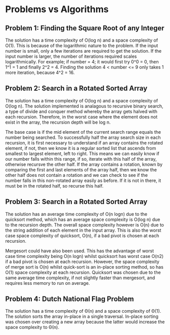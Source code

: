 # Problems vs Algorithms

<!-- Reasoning behind decisions in the code e.g. why this data structure -->
<!-- Time and space efficiency of solution -->

## Problem 1: Finding the Square Root of any Integer

The solution has a time complexity of O(log n) and a space complexity of O(1).
This is because of the logarithmic nature to the problem. If the input number is small, only a few iterations are required to get the solution. If the input number is larger, the number of iterations required scales logarithmically.
For example; if number = 4; it would first try 0^0 = 0, then 1^1 = 1 and finally 2^2 = 4.
Finding the solution 4 < number <= 9 only takes 1 more iteration, because 4^2 = 16.

## Problem 2: Search in a Rotated Sorted Array

The solution has a time complexity of O(log n) and a space complexity of O(log n). The solution implemented is analagous to recursive binary search, a type of divide and conquer method whereby the array gets halved with each recursion. Therefore, in the worst case where the element does not exist in the array, the recursion depth will be log n.

The base case is if the mid element of the current search range equals the number being searched. To successfully half the array search size in each recursion, it is first necessary to understand if an array contains the rotated element, if not, then we know it is a regular sorted list that ascends from smallest to largest element, left to right. This means we can easily know if our number falls within this range, if so, iterate with this half of the array, otherwise recursve the other half. If the array contains a rotation, known by comparing the first and last elements of the array half, then we know the other half does not contain a rotation and we can check to see if the number falls in this non-rotated array easily as before. If it is not in there, it must be in the rotated half, so recurse this half.

## Problem 3: Search in a Rotated Sorted Array

The solution has an average time complexity of O(n logn) due to the quicksort method, which has an average space complexity is O(log n) due to the recursion depth. The overall space complexity however is O(n) due to the string addition of each element in the input array. This is also the worst case space complexity of quicksort, O(n), if a bad pivot is chosen at each recursion.

Mergesort could have also been used. This has the advantage of worst case time complexity being O(n logn) whilst quicksort has worst case O(n2) if a bad pivot is chosen at each recursion. However, the space complexity of merge sort is O(n) whilst quick-sort is an in-place sorting method, so has O(1) space complexity at each recursion. Quicksort was chosen due to the same average time complexity, if not slightly faster than mergesort, and requires less memory to run on average.

## Problem 4: Dutch National Flag Problem

The solution has a time complexity of Θ(n) and a space complexity of Θ(1). The solution sorts the array in-place in a single traversal. In-place sorting was chosen over creating a new array because the latter would increase the space complexity to Θ(n).
